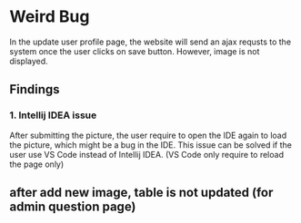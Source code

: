 # Weird Bug

In the update user profile page, the website will send an ajax 
requsts to the system once the user clicks on save button. However,
image is not displayed. 

## Findings 
### 1. Intellij IDEA issue 
After submitting the picture, the user require to open the IDE again to 
load the picture, which might be a bug in the IDE. This issue can be solved
if the user use VS Code instead of Intellij IDEA. (VS Code only require to 
reload the page only)

## after add new image, table is not updated (for admin question page)